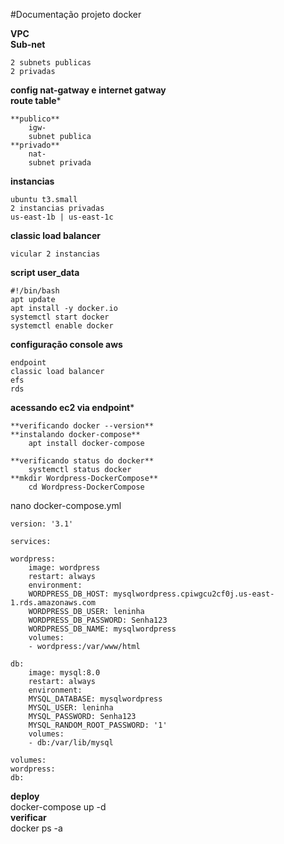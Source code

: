 #Documentação projeto docker



**VPC**  
**Sub-net**  

    2 subnets publicas  
    2 privadas  
**config nat-gatway e internet gatway**   
**route table***  

    **publico**   
        igw-  
        subnet publica  
    **privado**
        nat-
        subnet privada
**instancias**

    ubuntu t3.small
    2 instancias privadas  
    us-east-1b | us-east-1c
**classic load balancer** 

    vicular 2 instancias
**script user_data**  

    #!/bin/bash  
    apt update
    apt install -y docker.io
    systemctl start docker
    systemctl enable docker

**configuração console aws**

    endpoint
    classic load balancer
    efs
    rds


**acessando ec2 via endpoint***

    **verificando docker --version**
    **instalando docker-compose** 
        apt install docker-compose

    **verificando status do docker**
        systemctl status docker
    **mkdir Wordpress-DockerCompose**
        cd Wordpress-DockerCompose

 nano docker-compose.yml

    version: '3.1'

    services:

    wordpress:
        image: wordpress
        restart: always
        environment:
        WORDPRESS_DB_HOST: mysqlwordpress.cpiwgcu2cf0j.us-east-1.rds.amazonaws.com
        WORDPRESS_DB_USER: leninha
        WORDPRESS_DB_PASSWORD: Senha123
        WORDPRESS_DB_NAME: mysqlwordpress
        volumes:
        - wordpress:/var/www/html

    db:
        image: mysql:8.0
        restart: always
        environment:
        MYSQL_DATABASE: mysqlwordpress
        MYSQL_USER: leninha
        MYSQL_PASSWORD: Senha123
        MYSQL_RANDOM_ROOT_PASSWORD: '1'
        volumes:
        - db:/var/lib/mysql

    volumes:
    wordpress:
    db:

**deploy**  
    docker-compose up -d  
**verificar**  
docker ps -a
